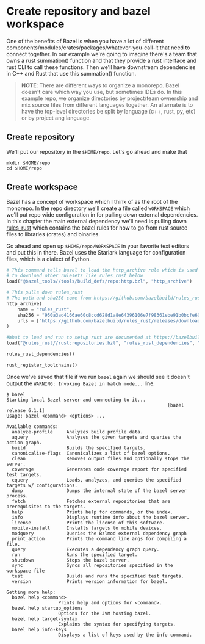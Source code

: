 # Create repository and bazel workspace

One of the benefits of Bazel is when you have a lot of different
components/modules/crates/packages/whatever-you-call-it that need to connect together. In our example
we're going to imagine there's a team that owns a rust summation() function and that they
provide a rust interface and rust CLI to call these functions. Then we'll have downstream
dependencies in C++ and Rust that use this summation() function.

> **NOTE**: There are different ways to organize a monorepo. Bazel doesn't
> care which way you use, but sometimes IDEs do. In this example repo, we
> organize directories by project/team ownership and mix source files from different
> languages together. An alternate is to have the top-level directories
> be split by language (c++, rust, py, etc) or by project ang language.

## Create repository
We'll put our repository in the `$HOME/repo`. Let's go ahead and make that
```shell
mkdir $HOME/repo
cd $HOME/repo
```

## Create workspace
Bazel has a concept of workspace which I think of as the root of the monorepo. In the repo directory
we'll create a file called `WORKSPACE` which we'll put repo wide configuration in for pulling
down external dependencies. In this chapter the main external dependency we'll need is pulling down
[rules_rust](https://bazelbuild.github.io/rules_rust/) which contains the bazel rules for how to go from rust
source files to libraries (crates) and binaries.

Go ahead and open up `$HOME/repo/WORKSPACE` in your favorite text editors and put this in there. Bazel uses
the Starlark language for configuration files, which is a dialect of Python.
```python
# This command tells bazel to load the http_archive rule which is used
# to download other rulesets like rules_rust below
load("@bazel_tools//tools/build_defs/repo:http.bzl", "http_archive")

# This pulls down rules_rust
# The path and sha256 come from https://github.com/bazelbuild/rules_rust/releases
http_archive(
    name = "rules_rust",
    sha256 = "950a3ad4166ae60c8ccd628d1a8e64396106e7f98361ebe91b0bcfe60d8e4b60",
    urls = ["https://github.com/bazelbuild/rules_rust/releases/download/0.20.0/rules_rust-v0.20.0.tar.gz"],
)

#What to load and run to setup rust are documented at https://bazelbuild.github.io/rules_rust/
load("@rules_rust//rust:repositories.bzl", "rules_rust_dependencies", "rust_register_toolchains")

rules_rust_dependencies()

rust_register_toolchains()
```

Once we've saved that file if we run `bazel` again we should see it doesn't output the `WARNING: Invoking Bazel in batch mode...` line.
```shell
$ bazel
Starting local Bazel server and connecting to it...
                                                           [bazel release 6.1.1]
Usage: bazel <command> <options> ...

Available commands:
  analyze-profile     Analyzes build profile data.
  aquery              Analyzes the given targets and queries the action graph.
  build               Builds the specified targets.
  canonicalize-flags  Canonicalizes a list of bazel options.
  clean               Removes output files and optionally stops the server.
  coverage            Generates code coverage report for specified test targets.
  cquery              Loads, analyzes, and queries the specified targets w/ configurations.
  dump                Dumps the internal state of the bazel server process.
  fetch               Fetches external repositories that are prerequisites to the targets.
  help                Prints help for commands, or the index.
  info                Displays runtime info about the bazel server.
  license             Prints the license of this software.
  mobile-install      Installs targets to mobile devices.
  modquery            Queries the Bzlmod external dependency graph
  print_action        Prints the command line args for compiling a file.
  query               Executes a dependency graph query.
  run                 Runs the specified target.
  shutdown            Stops the bazel server.
  sync                Syncs all repositories specified in the workspace file
  test                Builds and runs the specified test targets.
  version             Prints version information for bazel.

Getting more help:
  bazel help <command>
                   Prints help and options for <command>.
  bazel help startup_options
                   Options for the JVM hosting bazel.
  bazel help target-syntax
                   Explains the syntax for specifying targets.
  bazel help info-keys
                   Displays a list of keys used by the info command.
```
